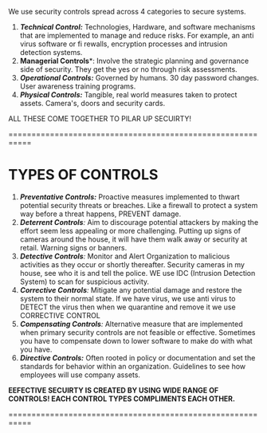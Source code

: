 
We use security controls spread across 4 categories to secure systems.

1) ***Technical Control:*** Technologies, Hardware, and software mechanisms that are implemented to manage and reduce risks. For example, an anti virus software or fi rewalls, encryption processes and intrusion detection systems. 
2) **Managerial Controls***: Involve the strategic planning and governance side of security. They get the yes or no through risk assessments.  
3) ***Operational Controls:*** Governed by humans. 30 day password changes. User awareness training programs. 
4) ***Physical Controls:*** Tangible, real world measures taken to protect assets. Camera's, doors and security cards. 

ALL THESE COME TOGETHER TO PILAR UP SECUIRTY! 

===========================================================

# **TYPES OF CONTROLS**

1) ***Preventative Controls:*** Proactive measures implemented to thwart potential security threats or breaches. Like a firewall to protect a system way before a threat happens, PREVENT damage.
2) ***Deterrent Controls**:* Aim to discourage potential attackers by making the effort seem less appealing or more challenging. Putting up signs of cameras around the house, it will have them walk away or security at retail. Warning signs or banners. 
3) ***Detective Controls**:* Monitor and Alert Organization to malicious activities as they occur or shortly thereafter. Security cameras in my house, see who it is and tell the police. WE use IDC (Intrusion Detection System) to scan for suspicious activity. 
4) ***Corrective Controls**:* Mitigate any potential damage and restore the system to their normal state. If we have virus, we use anti virus to DETECT the virus then when we quarantine and remove it we use CORRECTIVE CONTROL
5) ***Compensating Controls**:* Alternative measure that are implemented when primary security controls are not feasible or effective. Sometimes you have to compensate down to lower software to make do with what you have.
6) ***Directive Controls:*** Often rooted in policy or documentation and set the standards for behavior within an organization. Guidelines to see how employees will use company assets. 

**EEFECTIVE SECUIRTY IS CREATED BY USING WIDE RANGE OF CONTROLS! EACH CONTROL TYPES COMPLIMENTS EACH OTHER.** 

===========================================================
